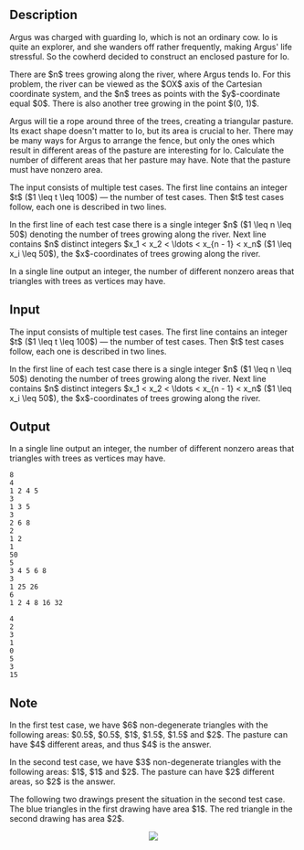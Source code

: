 ## Description

<div><p>Argus was charged with guarding Io, which is not an ordinary cow. Io is quite an explorer, and she wanders off rather frequently, making Argus' life stressful. So the cowherd decided to construct an enclosed pasture for Io.</p><p>There are $n$ trees growing along the river, where Argus tends Io. For this problem, the river can be viewed as the $OX$ axis of the Cartesian coordinate system, and the $n$ trees as points with the $y$-coordinate equal $0$. There is also another tree growing in the point $(0, 1)$. </p><p>Argus will tie a rope around three of the trees, creating a triangular pasture. Its exact shape doesn't matter to Io, but its area is crucial to her. There may be many ways for Argus to arrange the fence, but only the ones which result in different areas of the pasture are interesting for Io. Calculate the number of <span class="tex-font-style-bf">different</span> areas that her pasture may have. Note that the pasture must have <span class="tex-font-style-bf">nonzero</span> area.</p></div><div class="input-specification"><p>The input consists of multiple test cases. The first line contains an integer $t$ ($1 \leq t \leq 100$)&nbsp;— the number of test cases. Then $t$ test cases follow, each one is described in two lines.</p><p>In the first line of each test case there is a single integer $n$ ($1 \leq n \leq 50$) denoting the number of trees growing along the river. Next line contains $n$ distinct integers $x_1 &lt; x_2 &lt; \ldots &lt; x_{n - 1} &lt; x_n$ ($1 \leq x_i \leq 50$), the $x$-coordinates of trees growing along the river.</p></div><div class="output-specification"><p>In a single line output an integer, the number of <span class="tex-font-style-bf">different</span> <span class="tex-font-style-bf">nonzero</span> areas that triangles with trees as vertices may have.</p></div>

## Input

<p>The input consists of multiple test cases. The first line contains an integer $t$ ($1 \leq t \leq 100$)&nbsp;— the number of test cases. Then $t$ test cases follow, each one is described in two lines.</p><p>In the first line of each test case there is a single integer $n$ ($1 \leq n \leq 50$) denoting the number of trees growing along the river. Next line contains $n$ distinct integers $x_1 &lt; x_2 &lt; \ldots &lt; x_{n - 1} &lt; x_n$ ($1 \leq x_i \leq 50$), the $x$-coordinates of trees growing along the river.</p>

## Output

<p>In a single line output an integer, the number of <span class="tex-font-style-bf">different</span> <span class="tex-font-style-bf">nonzero</span> areas that triangles with trees as vertices may have.</p>





```input1
8
4
1 2 4 5
3
1 3 5
3
2 6 8
2
1 2
1
50
5
3 4 5 6 8
3
1 25 26
6
1 2 4 8 16 32
```




```output1
4
2
3
1
0
5
3
15
```



## Note

<p>In the first test case, we have $6$ non-degenerate triangles with the following areas: $0.5$, $0.5$, $1$, $1.5$, $1.5$ and $2$. The pasture can have $4$ different areas, and thus $4$ is the answer.</p><p>In the second test case, we have $3$ non-degenerate triangles with the following areas: $1$, $1$ and $2$. The pasture can have $2$ different areas, so $2$ is the answer.</p><p>The following two drawings present the situation in the second test case. The blue triangles in the first drawing have area $1$. The red triangle in the second drawing has area $2$.</p><center> <img class="tex-graphics" src="file://E5AtHB1R.png" style="max-width: 100.0%;max-height: 100.0%;"> </center>
